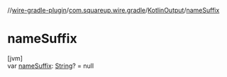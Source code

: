 //[wire-gradle-plugin](../../../index.md)/[com.squareup.wire.gradle](../index.md)/[KotlinOutput](index.md)/[nameSuffix](name-suffix.md)

# nameSuffix

[jvm]\
var [nameSuffix](name-suffix.md): [String](https://kotlinlang.org/api/latest/jvm/stdlib/kotlin/-string/index.html)? = null
